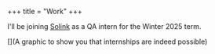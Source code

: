 +++
title = "Work"
+++

I'll be joining [Solink](https://solink.com/) as a QA intern for the Winter 2025 term.

[](A graphic to show you that internships are indeed possible)
[](<img src="https://b8zhong.github.io/site/w2025-recruiting.svg" alt="2025 Recruiting Graphic" style="display: block; margin: 0 auto;" width="800">)
